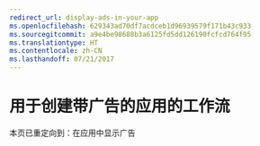 ```yaml
---
redirect_url: display-ads-in-your-app
ms.openlocfilehash: 629343ad70df7acdceb1d96939579f171b43c933
ms.sourcegitcommit: a9e4be98688b3a6125fd5dd126190fcfcd764f95
ms.translationtype: HT
ms.contentlocale: zh-CN
ms.lasthandoff: 07/21/2017
---
```

# <a name="workflows-for-creating-apps-with-ads"></a>用于创建带广告的应用的工作流

本页已重定向到：在应用中显示广告

